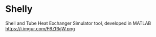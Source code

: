 # Shelly
Shell and Tube Heat Exchanger Simulator tool, developed in MATLAB
https://i.imgur.com/F6ZRkjW.png
